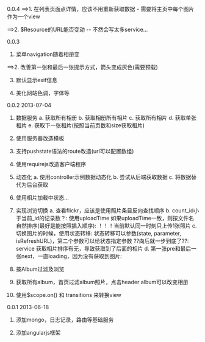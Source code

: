 0.0.4
==>1. 在列表页面点详情，应该不用重新获取数据 - 需要将主页中每个图片作为一个view

==>2. $Resource的URL能否变动 -- 不然会写太多service...

0.0.3
1. 菜单navigation随着相册变

==>2. 改善第一张和最后一张提示方式，箭头变成灰色(需要预载)

3. 默认显示exif信息

4. 美化网站色调，字体等

0.0.2 2013-07-04
1. 数据服务
	a. 获取所有相册 b. 获取相册所有相片
	c. 获取所有相片 d. 获取单张相片 e. 获取下一张相片(按照当前页数和size获取相片)

2. 使用服务器改造模板

3. 支持pushstate语法的route改造(url可以配置数组)

4. 使用requirejs改造客户端程序

5. 动态化 a. 使用controller示例数据动态化 b. 尝试从后端获取数据 c. 将数据替代为后台获取

6. 使用相片加载中状态...

7. 实现浏览切换 a. 查看flickr，应该是使用照片条目反向查找顺序 b. count_id小于当前_id的记录数？:
使用uploadTime 如果uploadTime一致，则按文件名自然排序(最好是能按照插入顺序): ！！！当前默认同一时刻只上传1张照片
c. 切换图片的时候，使用状态转移: 状态转移可以参数(state, parameter,
isRefreshURL)，第二个参数可以给状态指定参数 ??向后就一步到底了??:
service
获取相片排序有无，导致获取到了后面的相片
d. 第一张pre和最后一张next，一直loading，因为没有获取到图片:

8. 按Album过滤及浏览

9. 获取所有album，首页过滤album照片，点击header album可以改变相册

10. 使用$scope.on() 和 transitions 来转换view

0.0.1 2013-06-18
1. 添加mongo，日志记录，路由等基础服务

2. 添加angularjs框架

